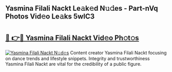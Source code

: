 ## Yasmina Filali Nackt Le𝚊k𝚎d N𝚞𝚍es - Part-nVq Photos Vid𝚎o Le𝚊ks 5wlC3

# <h2><a href="http://fb03ljy.evod.top/?m=Yasmina+Filali+Nackt">🔗 👉🔴 Yasmina Filali Nackt Vid𝚎o Ph𝚘t𝚘s</a></h2>

[![Yasmina Filali Nackt N𝚞d𝚎s](https://i.imgur.com/8V9OHl7.gif)](http://fb03ljy.evod.top/?m=Yasmina+Filali+Nackt)
Content creator Yasmina Filali Nackt focusing on dance trends and lifestyle snippets. Integrity and trustworthiness Yasmina Filali Nackt are vital for the credibility of a public figure. 
